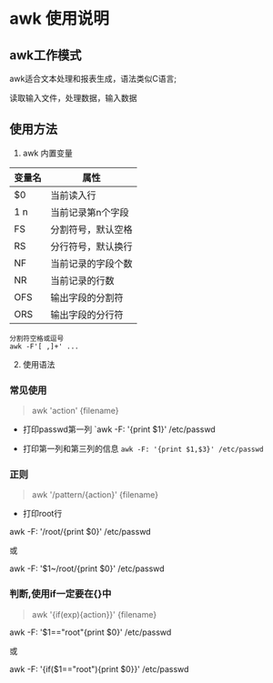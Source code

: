 # awk 使用说明

## awk工作模式
awk适合文本处理和报表生成，语法类似C语言;

读取输入文件，处理数据，输入数据

## 使用方法

1. awk 内置变量

| 变量名|属性|
|-|-|
|$0|当前读入行|
|$1~$n|当前记录第n个字段|
|FS|分割符号，默认空格|
|RS|分行符号，默认换行|
|NF|当前记录的字段个数|
|NR|当前记录的行数|
|OFS|输出字段的分割符|
|ORS|输出字段的分行符|

```
分割符空格或逗号
awk -F'[ ,]+' ...
```

2. 使用语法

### 常见使用
> awk 'action' {filename}

* 打印passwd第一列
`awk -F: '{print $1}' /etc/passwd

* 打印第一列和第三列的信息
`awk -F: '{print $1,$3}' /etc/passwd`

### 正则
> awk '/pattern/{action}' {filename}

* 打印root行


awk -F: '/root/{print $0}' /etc/passwd

或

awk -F: '$1~/root/{print $0}' /etc/passwd

### 判断,使用if一定要在{}中
> awk '{if(exp){action}}' {filename}

awk -F: '$1=="root"{print $0}' /etc/passwd

或

awk -F: '{if($1=="root"){print $0}}' /etc/passwd

